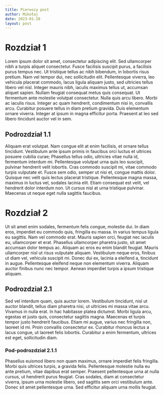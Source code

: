 ```yaml
---
title: Pierwszy post
author: Mikołaj
date: 2023-01-20
layout: post
---
```


# Rozdział 1

Lorem ipsum dolor sit amet, consectetur adipiscing elit. Sed ullamcorper nibh a turpis aliquet consectetur. Fusce facilisis suscipit purus, a facilisis purus tempus nec. Ut tristique tellus ac nibh bibendum, in lobortis risus pretium. Nam vel tempor dui, nec sollicitudin elit. Pellentesque viverra, leo vehicula placerat commodo, lacus ligula aliquam justo, sed ultricies tellus libero vel nisl. Integer mauris nibh, iaculis maximus tellus ut, accumsan aliquet sapien. Nullam feugiat consequat metus quis consequat. Ut fermentum ante molestie volutpat consectetur. Nulla quis arcu libero. Morbi ac iaculis risus. Integer ac quam hendrerit, condimentum nisi in, convallis arcu. Curabitur posuere tellus in diam pretium gravida. Duis elementum ornare viverra. Integer at ipsum in magna efficitur porta. Praesent at leo sed libero tincidunt auctor vel in sem.

## Podrozdział 1.1

Aliquam erat volutpat. Nam congue elit at enim facilisis, et ornare tellus tincidunt. Vestibulum ante ipsum primis in faucibus orci luctus et ultrices posuere cubilia curae; Phasellus tellus odio, ultricies vitae nulla id, fermentum interdum mi. Pellentesque volutpat urna quis leo suscipit, pulvinar hendrerit velit lobortis. Cras commodo suscipit mi, vitae commodo turpis vulputate et. Fusce sem odio, semper ut nisi et, congue mattis dolor. Quisque nec velit quis lectus placerat tristique. Pellentesque magna massa, maximus in luctus vel, sodales lacinia elit. Etiam consequat est velit, vel hendrerit dolor interdum non. Ut cursus nisl at urna tristique pulvinar. Maecenas ut neque eget nulla sagittis faucibus.

# Rozdział 2

Ut sit amet enim sodales, fermentum felis congue, molestie dui. In diam eros, imperdiet eu commodo quis, fringilla eu massa. In varius tempus ligula eu sagittis. Nam vel commodo erat. Mauris sapien orci, feugiat nec iaculis eu, ullamcorper et erat. Phasellus ullamcorper pharetra justo, sit amet accumsan dolor tempus ac. Aliquam ac eros eu enim blandit feugiat. Mauris ullamcorper nisl ut risus vulputate aliquam. Vestibulum neque eros, finibus ut diam vel, vehicula suscipit mi. Donec dui ex, lacinia a eleifend a, tincidunt in augue. Pellentesque eleifend neque non elementum viverra. Aliquam auctor finibus nunc nec tempor. Aenean imperdiet turpis a ipsum tristique aliquam.

## Podrozdział 2.1

Sed vel interdum quam, quis auctor lorem. Vestibulum tincidunt, nisl ut auctor blandit, tellus diam pharetra nisi, ut ultricies mi massa vitae arcu. Vivamus in nulla erat. In hac habitasse platea dictumst. Morbi ligula arcu, egestas et justo quis, consectetur sagittis magna. Maecenas et turpis tempor justo hendrerit faucibus. Etiam mi augue, varius nec fringilla non, laoreet id mi. Proin convallis consectetur ex. Curabitur rhoncus lectus a lacus congue, ut laoreet felis lobortis. Curabitur a enim fermentum, ultrices est eget, sollicitudin diam.

### Pod-podrozdział 2.1.1

Phasellus euismod libero non quam maximus, ornare imperdiet felis fringilla. Morbi quis ultrices turpis, a gravida felis. Pellentesque molestie nulla eu ante pretium, vitae dapibus erat semper. Praesent pellentesque urna at nulla cursus, ut hendrerit purus feugiat. Cras sodales, diam at consectetur viverra, ipsum urna molestie libero, sed sagittis sem orci vestibulum ante. Donec sit amet pellentesque urna. Sed efficitur aliquam urna mollis feugiat. 
